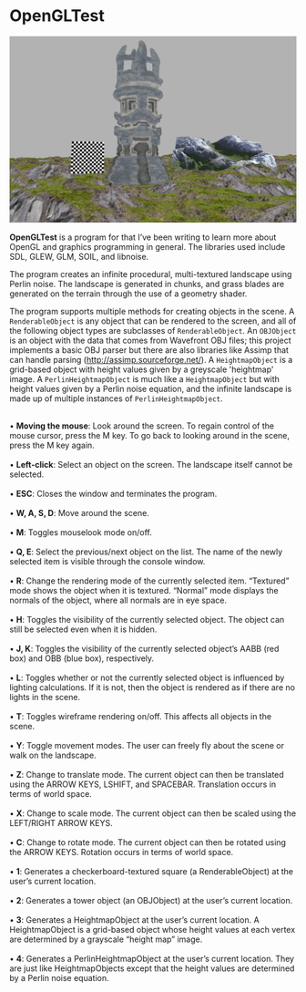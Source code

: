 # OpenGLTest
![](https://github.com/sksharan/OpenGLTest/blob/master/OpenGLTest/photos/opengltest.jpg)

**OpenGLTest** is a program for that I’ve been writing to learn more about OpenGL and graphics programming in general. The libraries used include SDL, GLEW, GLM, SOIL, and libnoise.

The program creates an infinite procedural, multi-textured landscape using Perlin noise. The landscape is generated in chunks, and grass blades are generated on the terrain through the use of a geometry shader.

The program supports multiple methods for creating objects in the scene. A <code>RenderableObject</code> is any object that can be rendered to the screen, and all of the following object types are subclasses of <code>RenderableObject</code>. An <code>OBJObject</code> is an object with the data that comes from Wavefront OBJ files; this project implements a basic OBJ parser but there are also libraries like Assimp that can handle parsing (http://assimp.sourceforge.net/). A <code>HeightmapObject</code> is a grid-based object with height values given by a greyscale 'heightmap' image. A <code>PerlinHeightmapObject</code> is much like a <code>HeightmapObject</code> but with height values given by a Perlin noise equation, and the infinite landscape is made up of multiple instances of <code>PerlinHeightmapObject</code>. 

<br>• <b>Moving the mouse</b>: Look around the screen. To regain control of the mouse cursor, press the M key. To go back to looking around in the scene, press the M key again.</br>
<br>• <b>Left-click</b>: Select an object on the screen. The landscape itself cannot be selected.</br>
<br>• <b>ESC</b>: Closes the window and terminates the program.</br>
<br>• <b>W, A, S, D</b>: Move around the scene.</br>
<br>• <b>M</b>: Toggles mouselook mode on/off.</br>
<br>• <b>Q, E</b>: Select the previous/next object on the list. The name of the newly selected item is visible through the console window.</br>
<br>• <b>R</b>: Change the rendering mode of the currently selected item. “Textured” mode shows the object when it is textured. “Normal” mode displays the normals of the object, where all normals are in eye space.</br>
<br>• <b>H</b>: Toggles the visibility of the currently selected object. The object can still be selected even when it is hidden.</br>
<br>• <b>J, K</b>: Toggles the visibility of the currently selected object’s AABB (red box) and OBB (blue box), respectively.</br>
<br>• <b>L</b>: Toggles whether or not the currently selected object is influenced by lighting calculations. If it is not, then the object is rendered as if there are no lights in the scene.</br>
<br>• <b>T</b>: Toggles wireframe rendering on/off. This affects all objects in the scene.</br>
<br>• <b>Y</b>: Toggle movement modes. The user can freely fly about the scene or walk on the landscape.</br>
<br>• <b>Z</b>: Change to translate mode. The current object can then be translated using the ARROW KEYS, LSHIFT,
and SPACEBAR. Translation occurs in terms of world space.</br>
<br>• <b>X</b>: Change to scale mode. The current object can then be scaled using the LEFT/RIGHT ARROW KEYS.</br>
<br>• <b>C</b>: Change to rotate mode. The current object can then be rotated using the ARROW KEYS. Rotation 
occurs in terms of world space.</br>
<br>• <b>1</b>: Generates a checkerboard-textured square (a RenderableObject) at the user’s current location.</br>
<br>• <b>2</b>: Generates a tower object (an OBJObject) at the user’s current location.</br>
<br>• <b>3</b>: Generates a HeightmapObject at the user’s current location. A HeightmapObject is a grid-based object
whose height values at each vertex are determined by a grayscale “height map” image.</br>
<br>• <b>4</b>: Generates a PerlinHeightmapObject at the user’s current location. They are just like HeightmapObjects except that the height values are determined by a Perlin noise equation.</br>

